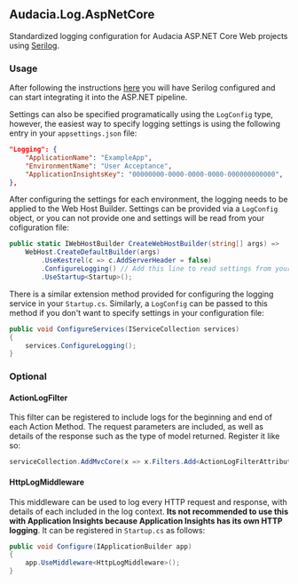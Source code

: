 ## Audacia.Log.AspNetCore

Standardized logging configuration for Audacia ASP.NET Core Web projects using [Serilog](https://serilog.net).

### Usage

After following the instructions [here](https://dev.azure.com/audacia/Audacia/_git/Audacia.Log?path=%2FREADME.md) you will have Serilog configured and can start integrating it into the ASP.NET pipeline.

Settings can also be specified programatically using the `LogConfig` type, however, the easiest way to specify logging settings is using the following entry in your `appsettings.json` file:

```json
"Logging": {
	"ApplicationName": "ExampleApp",
	"EnvironmentName": "User Acceptance",
	"ApplicationInsightsKey": "00000000-0000-0000-0000-000000000000",
},
```

After configuring the settings for each environment, the logging needs to be applied to the Web Host Builder. Settings can be provided via a `LogConfig` object, or you can not provide one and settings will be read from your cofiguration file:

```c#
public static IWebHostBuilder CreateWebHostBuilder(string[] args) =>
	WebHost.CreateDefaultBuilder(args)
		.UseKestrel(c => c.AddServerHeader = false)
		.ConfigureLogging() // Add this line to read settings from your appsettings.json file.
		.UseStartup<Startup>();
```

There is a similar extension method provided for configuring the logging service in your `Startup.cs`. Similarly, a `LogConfig` can be passed to this method if you don't want to specify settings in your configuration file:

```c#
public void ConfigureServices(IServiceCollection services)
{
	services.ConfigureLogging();
}
```

### Optional

#### ActionLogFilter
This filter can be registered to include logs for the beginning and end of each Action Method. The request parameters are included, as well as details of the response such as the type of model returned. Register it like so:

```c#
serviceCollection.AddMvcCore(x => x.Filters.Add<ActionLogFilterAttribute>())
```

#### HttpLogMiddleware
This middleware can be used to log every HTTP request and response, with details of each included in the log context. **Its not recommended to use this with Application Insights because Application Insights has its own HTTP logging**.
It can be registered in `Startup.cs` as follows:

```c#
public void Configure(IApplicationBuilder app)
{
	app.UseMiddleware<HttpLogMiddleware>();
}
```